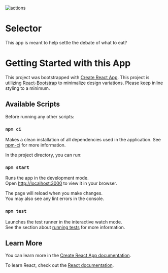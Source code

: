 ![actions](https://github.com/dunnjacoba/selector/actions/workflows/actions.yaml/badge.svg?event=push)

# Selector

This app is meant to help settle the debate of what to eat?

# Getting Started with this App

This project was bootstrapped with [Create React App](https://github.com/facebook/create-react-app). This project is utilizing
[React-Bootstrap](https://react-bootstrap.github.io/) to minimalize design variations. Please keep inline styling to a minimum.

## Available Scripts

Before running any other scripts:

### `npm ci`

Makes a clean installation of all dependencies used in the application.
See [npm-ci](https://docs.npmjs.com/cli/v8/commands/npm-ci) for more information.

In the project directory, you can run:

### `npm start`

Runs the app in the development mode.\
Open [http://localhost:3000](http://localhost:3000) to view it in your browser.

The page will reload when you make changes.\
You may also see any lint errors in the console.

### `npm test`

Launches the test runner in the interactive watch mode.\
See the section about [running tests](https://facebook.github.io/create-react-app/docs/running-tests) for more information.

## Learn More

You can learn more in the [Create React App documentation](https://facebook.github.io/create-react-app/docs/getting-started).

To learn React, check out the [React documentation](https://reactjs.org/).
